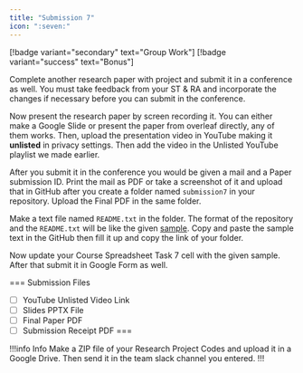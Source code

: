```yaml
---
title: "Submission 7"
icon: ":seven:"
---
```


[!badge variant="secondary" text="Group Work"] [!badge variant="success" text="Bonus"]

Complete another research paper with project and submit it in a conference as well. You must take feedback from your ST & RA and incorporate the changes if necessary before you can submit in the conference.

Now present the research paper by screen recording it. You can either make a Google Slide or present the paper from overleaf directly, any of them works. Then, upload the presentation video in YouTube making it **unlisted** in privacy settings. Then add the video in the Unlisted YouTube playlist we made earlier.

After you submit it in the conference you would be given a mail and a Paper submission ID. Print the mail as PDF or take a screenshot of it and upload that in GitHub after you create a folder named `submission7` in your repository. Upload the Final PDF in the same folder.

Make a text file named `README.txt` in the folder. The format of the repository and the `README.txt` will be like the given [sample](https://github.com/errhythm/CSE123/tree/main/submission6). Copy and paste the sample text in the GitHub then fill it up and copy the link of your folder.

Now update your Course Spreadsheet Task 7 cell with the given sample. After that submit it in Google Form as well.

=== Submission Files
- [ ] YouTube Unlisted Video Link
- [ ] Slides PPTX File
- [ ] Final Paper PDF
- [ ] Submission Receipt PDF
===

!!!info Info
Make a ZIP file of your Research Project Codes and upload it in a Google Drive. Then send it in the team slack channel you entered.
!!!

